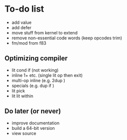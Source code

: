 # To-do list

* add value
* add defer
* move stuff from kernel to extend
* remove non-essential code words (keep opcodes trim)
* fm/mod from f83

## Optimizing compiler

* lit cond if (not working)
* inline 1+ etc. (single lit op then exit)
* multi-op inline (e.g. 2dup )
* specials (e.g. dup if )
* lit pick
* lit lit within

## Do later (or never)

* improve documentation
* build a 64-bit version
* view source
